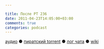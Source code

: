 ```yaml
---

title: После РТ 236
date: 2011-04-23T14:05:00+03:00
comments: true
categories: podcast
---
```

[аудио](http://cdn.radio-t.com/rt236post.mp3) ● [пиратский torrent](http://pirates.radio-t.com/torrents/rt236post.mp3.torrent) ● [лог чата](http://chat.radio-t.com/logs/radio-t-236.html) ● [wiki](http://wiki.radio-t.com/%D0%9F%D0%BE%D1%81%D0%BB%D0%B5_%D0%A0%D0%A2_236)<audio src="http://cdn.radio-t.com/rt236post.mp3" preload="none">
